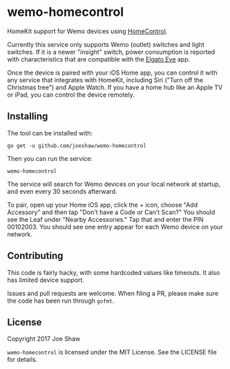 
# wemo-homecontrol

HomeKit support for Wemo devices using
[HomeControl](https://github.com/brutella/hc).

Currently this service only supports Wemo (outlet) switches and light
switches.  If it is a newer "insight" switch, power consumption is
reported with characteristics that are compatible with the [Elgato
Eve](https://itunes.apple.com/us/app/elgato-eve/id917695792?mt=8) app.

Once the device is paired with your iOS Home app, you can control it
with any service that integrates with HomeKit, including Siri ("Turn
off the Christmas tree") and Apple Watch.  If you have a home hub like
an Apple TV or iPad, you can control the device remotely.

## Installing

The tool can be installed with:

    go get -u github.com/joeshaw/wemo-homecontrol

Then you can run the service:

    wemo-homecontrol

The service will search for Wemo devices on your local network at
startup, and even every 30 seconds afterward.

To pair, open up your Home iOS app, click the + icon, choose "Add
Accessory" and then tap "Don't have a Code or Can't Scan?"  You should
see the Leaf under "Nearby Accessories."  Tap that and enter the PIN
00102003.  You should see one entry appear for each Wemo device on
your network.

## Contributing

This code is fairly hacky, with some hardcoded values like timeouts.
It also has limited device support.

Issues and pull requests are welcome.  When filing a PR, please make
sure the code has been run through `gofmt`.

## License

Copyright 2017 Joe Shaw

`wemo-homecontrol` is licensed under the MIT License.  See the LICENSE file
for details.


